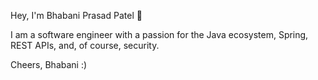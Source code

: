 Hey, I'm Bhabani Prasad Patel 👋

I am a software engineer with a passion for the Java ecosystem, Spring, REST APIs, and, of course, security. 

Cheers, Bhabani :)
